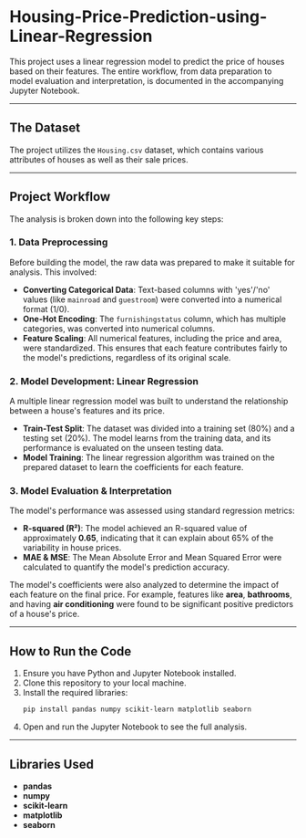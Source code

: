 # Housing-Price-Prediction-using-Linear-Regression
This project uses a linear regression model to predict the price of houses based on their features. The entire workflow, from data preparation to model evaluation and interpretation, is documented in the accompanying Jupyter Notebook.

---

## The Dataset

The project utilizes the `Housing.csv` dataset, which contains various attributes of houses as well as their sale prices.

---

## Project Workflow

The analysis is broken down into the following key steps:

### 1. Data Preprocessing

Before building the model, the raw data was prepared to make it suitable for analysis. This involved:
- **Converting Categorical Data**: Text-based columns with 'yes'/'no' values (like `mainroad` and `guestroom`) were converted into a numerical format (1/0).
- **One-Hot Encoding**: The `furnishingstatus` column, which has multiple categories, was converted into numerical columns.
- **Feature Scaling**: All numerical features, including the price and area, were standardized. This ensures that each feature contributes fairly to the model's predictions, regardless of its original scale.

### 2. Model Development: Linear Regression

A multiple linear regression model was built to understand the relationship between a house's features and its price.
- **Train-Test Split**: The dataset was divided into a training set (80%) and a testing set (20%). The model learns from the training data, and its performance is evaluated on the unseen testing data.
- **Model Training**: The linear regression algorithm was trained on the prepared dataset to learn the coefficients for each feature.

### 3. Model Evaluation & Interpretation

The model's performance was assessed using standard regression metrics:
- **R-squared (R²)**: The model achieved an R-squared value of approximately **0.65**, indicating that it can explain about 65% of the variability in house prices.
- **MAE & MSE**: The Mean Absolute Error and Mean Squared Error were calculated to quantify the model's prediction accuracy.

The model's coefficients were also analyzed to determine the impact of each feature on the final price. For example, features like **area**, **bathrooms**, and having **air conditioning** were found to be significant positive predictors of a house's price.

---

## How to Run the Code

1.  Ensure you have Python and Jupyter Notebook installed.
2.  Clone this repository to your local machine.
3.  Install the required libraries:
    ```bash
    pip install pandas numpy scikit-learn matplotlib seaborn
    ```
4.  Open and run the Jupyter Notebook to see the full analysis.

---

## Libraries Used
- **pandas**
- **numpy**
- **scikit-learn**
- **matplotlib**
- **seaborn**
